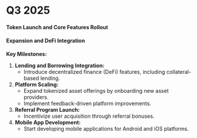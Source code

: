 # Q3 2025

#### **Token Launch and Core Features Rollout**

#### **Expansion and DeFi Integration**

**Key Milestones:**

1. **Lending and Borrowing Integration:**
   * Introduce decentralized finance (DeFi) features, including collateral-based lending.
2. **Platform Scaling:**
   * Expand tokenized asset offerings by onboarding new asset providers.
   * Implement feedback-driven platform improvements.
3. **Referral Program Launch:**
   * Incentivize user acquisition through referral bonuses.
4. **Mobile App Development:**
   * Start developing mobile applications for Android and iOS platforms.
